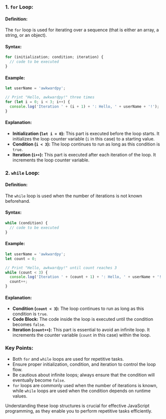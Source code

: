 ### 1. `for` Loop:

#### Definition:
The `for` loop is used for iterating over a sequence (that is either an array, a string, or an object).

#### Syntax:
```javascript
for (initialization; condition; iteration) {
  // code to be executed
}
```

#### Example:
```javascript
let userName = 'awkwardpy';

// Print "Hello, awkwardpy!" three times
for (let i = 0; i < 3; i++) {
  console.log('Iteration ' + (i + 1) + ': Hello, ' + userName + '!');
}
```

#### Explanation:
- **Initialization (`let i = 0`):** This part is executed before the loop starts. It initializes the loop counter variable (`i` in this case) to a starting value.
- **Condition (`i < 3`):** The loop continues to run as long as this condition is `true`.
- **Iteration (`i++`):** This part is executed after each iteration of the loop. It increments the loop counter variable.

### 2. `while` Loop:

#### Definition:
The `while` loop is used when the number of iterations is not known beforehand.

#### Syntax:
```javascript
while (condition) {
  // code to be executed
}
```

#### Example:
```javascript
let userName = 'awkwardpy';
let count = 0;

// Print "Hello, awkwardpy!" until count reaches 3
while (count < 3) {
  console.log('Iteration ' + (count + 1) + ': Hello, ' + userName + '!');
  count++;
}
```

#### Explanation:
- **Condition (`count < 3`):** The loop continues to run as long as this condition is `true`.
- **Code Block:** The code inside the loop is executed until the condition becomes `false`.
- **Iteration (`count++`):** This part is essential to avoid an infinite loop. It increments the counter variable (`count` in this case) within the loop.

### Key Points:
- Both `for` and `while` loops are used for repetitive tasks.
- Ensure proper initialization, condition, and iteration to control the loop flow.
- Be cautious about infinite loops; always ensure that the condition will eventually become `false`.
- `for` loops are commonly used when the number of iterations is known, while `while` loops are used when the condition depends on runtime values.

Understanding these loop structures is crucial for effective JavaScript programming, as they enable you to perform repetitive tasks efficiently.
